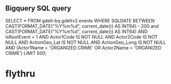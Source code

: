 ## Bigquery SQL query

SELECT \* FROM gdelt-bq.gdeltv2.events
WHERE SQLDATE BETWEEN CAST(FORMAT_DATE("%Y%m%d", current_date()) AS INT64) - 200 and CAST(FORMAT_DATE("%Y%m%d", current_date()) AS INT64)
AND IsRootEvent = 1 AND Actor1Code IS NOT NULL AND Actor2Code IS NOT NULL
AND ActionGeo_Lat IS NOT NULL AND ActionGeo_Long IS NOT NULL
AND (Actor1Name = 'ORGANIZED CRIME' OR Actor2Name = 'ORGANIZED CRIME')
LIMIT 500;
# flythru
